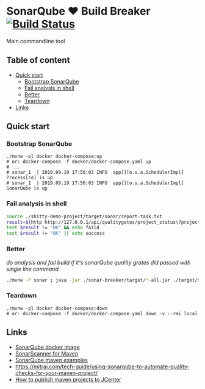 # SonarQube ❤ Build Breaker [![Build Status](https://travis-ci.org/daggerok/sonar-quality-gates-build-breaker.svg?branch=master)](https://travis-ci.org/daggerok/sonar-quality-gates-build-breaker)
Main commandline tool

## Table of content

* [Quick start](#Quick-start)
  * [Bootstrap SonarQube](#Bootstrap-SonarQube)
  * [Fail analysis in shell](#Fail-analysis-in-shell)
  * [Better](#Better)
  * [Teardown](#Teardown)
* [Links](#links)

## Quick start

### Bootstrap SonarQube

```shell script
./mvnw -pl docker docker-compose:up
# or: docker-compose -f docker/docker-compose.yaml up
# ...
# sonar_1  | 2019.09.19 17:56:03 INFO  app[][o.s.a.SchedulerImpl] Process[ce] is up
# sonar_1  | 2019.09.19 17:56:03 INFO  app[][o.s.a.SchedulerImpl] SonarQube is up
```

### Fail analysis in shell

```bash
source ./shitty-demo-project/target/sonar/report-task.txt
result=$(http http://127.0.0.1/api/qualitygates/project_status\?projectKey\=com.example:shitty-demo-project | jq -r '.projectStatus.status')
test $result != "OK" && echo faild
test $result != "OK" || echo success
```

### Better

_do analysis and fail build if it's sonarQube quality grates did passed with single line command_

```bash
./mvnw -P sonar ; java -jar ./sonar-breaker/target/*-all.jar ./target/sonar/report-task.txt
```

### Teardown

```shell script
./mvnw -pl docker docker-compose:down
# or: docker-compose -f docker/docker-compose.yaml down -v --rmi local
```

## Links

* [SonarQube docker image](https://hub.docker.com/_/sonarqube/)
* [SonarScanner for Maven](https://docs.sonarqube.org/latest/analysis/scan/sonarscanner-for-maven/)
* [SonarQube maven examples](https://github.com/SonarSource/sonar-scanning-examples/tree/master/sonarqube-scanner-maven)
* https://mitrai.com/tech-guide/using-sonarqube-to-automate-quality-checks-for-your-maven-project/
* [How to publish maven projects to JCenter](https://github.com/daggerok/publish-maven-project-to-jcenter)
